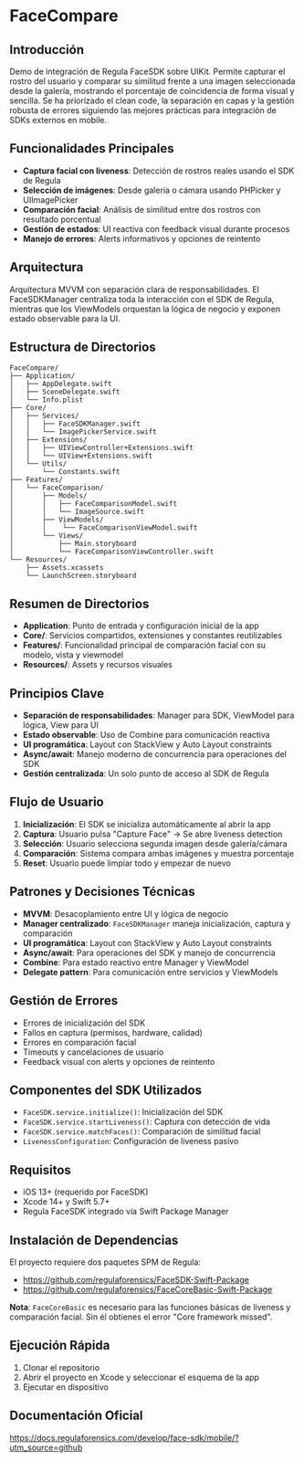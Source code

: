# FaceCompare

## Introducción

Demo de integración de Regula FaceSDK sobre UIKit. Permite capturar el rostro del usuario y comparar su similitud frente a una imagen seleccionada desde la galería, mostrando el porcentaje de coincidencia de forma visual y sencilla. Se ha priorizado el clean code, la separación en capas y la gestión robusta de errores siguiendo las mejores prácticas para integración de SDKs externos en mobile.

## Funcionalidades Principales

- **Captura facial con liveness**: Detección de rostros reales usando el SDK de Regula
- **Selección de imágenes**: Desde galería o cámara usando PHPicker y UIImagePicker  
- **Comparación facial**: Análisis de similitud entre dos rostros con resultado porcentual
- **Gestión de estados**: UI reactiva con feedback visual durante procesos
- **Manejo de errores**: Alerts informativos y opciones de reintento

## Arquitectura

Arquitectura MVVM con separación clara de responsabilidades. El FaceSDKManager centraliza toda la interacción con el SDK de Regula, mientras que los ViewModels orquestan la lógica de negocio y exponen estado observable para la UI.

## Estructura de Directorios
```
FaceCompare/
├── Application/
│   ├── AppDelegate.swift
│   ├── SceneDelegate.swift
│   └── Info.plist
├── Core/
│   ├── Services/
│   │   ├── FaceSDKManager.swift
│   │   └── ImagePickerService.swift
│   ├── Extensions/
│   │   ├── UIViewController+Extensions.swift
│   │   └── UIView+Extensions.swift
│   └── Utils/
│       └── Constants.swift
├── Features/
│   └── FaceComparison/
│       ├── Models/
│       │   ├── FaceComparisonModel.swift
│       │   └── ImageSource.swift
│       ├── ViewModels/
│       │    └── FaceComparisonViewModel.swift
│       └── Views/
│           ├── Main.storyboard
│           └── FaceComparisonViewController.swift
└── Resources/
    ├── Assets.xcassets
    └── LaunchScreen.storyboard
```

## Resumen de Directorios

- **Application**: Punto de entrada y configuración inicial de la app
- **Core/**: Servicios compartidos, extensiones y constantes reutilizables
- **Features/**: Funcionalidad principal de comparación facial con su modelo, vista y viewmodel
- **Resources/**: Assets y recursos visuales

## Principios Clave

- **Separación de responsabilidades**: Manager para SDK, ViewModel para lógica, View para UI
- **Estado observable**: Uso de Combine para comunicación reactiva
- **UI programática**: Layout con StackView y Auto Layout constraints
- **Async/await**: Manejo moderno de concurrencia para operaciones del SDK
- **Gestión centralizada**: Un solo punto de acceso al SDK de Regula

## Flujo de Usuario

1. **Inicialización**: El SDK se inicializa automáticamente al abrir la app
2. **Captura**: Usuario pulsa "Capture Face" → Se abre liveness detection
3. **Selección**: Usuario selecciona segunda imagen desde galería/cámara  
4. **Comparación**: Sistema compara ambas imágenes y muestra porcentaje
5. **Reset**: Usuario puede limpiar todo y empezar de nuevo

## Patrones y Decisiones Técnicas

- **MVVM**: Desacoplamiento entre UI y lógica de negocio
- **Manager centralizado**: `FaceSDKManager` maneja inicialización, captura y comparación
- **UI programática**: Layout con StackView y Auto Layout constraints
- **Async/await**: Para operaciones del SDK y manejo de concurrencia
- **Combine**: Para estado reactivo entre Manager y ViewModel
- **Delegate pattern**: Para comunicación entre servicios y ViewModels

## Gestión de Errores

- Errores de inicialización del SDK
- Fallos en captura (permisos, hardware, calidad)
- Errores en comparación facial  
- Timeouts y cancelaciones de usuario
- Feedback visual con alerts y opciones de reintento

## Componentes del SDK Utilizados

- `FaceSDK.service.initialize()`: Inicialización del SDK
- `FaceSDK.service.startLiveness()`: Captura con detección de vida
- `FaceSDK.service.matchFaces()`: Comparación de similitud facial
- `LivenessConfiguration`: Configuración de liveness pasivo

## Requisitos

- iOS 13+ (requerido por FaceSDK)
- Xcode 14+ y Swift 5.7+
- Regula FaceSDK integrado vía Swift Package Manager

## Instalación de Dependencias

El proyecto requiere dos paquetes SPM de Regula:
- https://github.com/regulaforensics/FaceSDK-Swift-Package
- https://github.com/regulaforensics/FaceCoreBasic-Swift-Package

**Nota**: `FaceCoreBasic` es necesario para las funciones básicas de liveness y comparación facial. Sin él obtienes el error "Core framework missed".

## Ejecución Rápida

1. Clonar el repositorio
2. Abrir el proyecto en Xcode y seleccionar el esquema de la app
3. Ejecutar en dispositivo

## Documentación Oficial
https://docs.regulaforensics.com/develop/face-sdk/mobile/?utm_source=github
